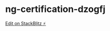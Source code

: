 # ng-certification-dzogfj

[Edit on StackBlitz ⚡️](https://stackblitz.com/edit/ng-certification-dzogfj)